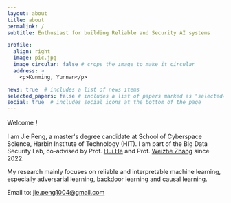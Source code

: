 ```yaml
---
layout: about
title: about
permalink: /
subtitle: Enthusiast for building Reliable and Security AI systems

profile:
  align: right
  image: pic.jpg
  image_circular: false # crops the image to make it circular
  address: >
    <p>Kunming, Yunnan</p>

news: true  # includes a list of news items
selected_papers: false # includes a list of papers marked as "selected={true}"
social: true  # includes social icons at the bottom of the page
---
```


Welcome！

I am Jie Peng, a master's degree candidate at School of Cyberspace Science, Harbin Institute of Technology (HIT). I am part of the Big Data Security Lab, co-advised by Prof. [Hui He](http://homepage.hit.edu.cn/huihe) and Prof. [Weizhe Zhang](https://scholar.google.com/citations?user=GOQFn7sAAAAJ&hl=zh-CN) since 2022.

My research mainly focuses on reliable and interpretable machine learning, especially adversarial learning, backdoor learning and causal learning.

Email to: jie.peng1004@gmail.com


